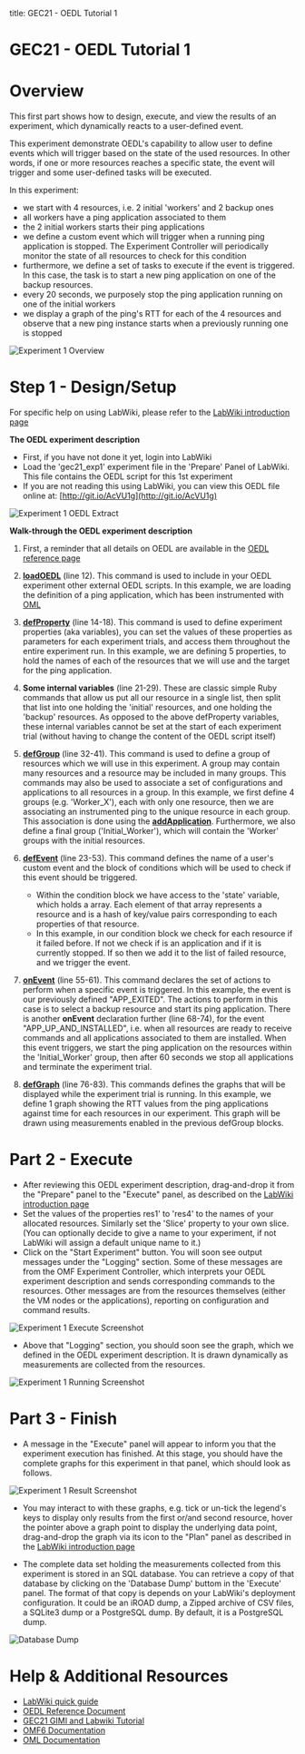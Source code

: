 title: GEC21 - OEDL Tutorial 1

# GEC21 - OEDL Tutorial 1

# Overview

This first part shows how to design, execute, and view the results of an experiment, which dynamically reacts to a user-defined event.

This experiment demonstrate OEDL's capability to allow user to define events which will trigger based on the state of the used resources. In other words, if one or more resources reaches a specific state, the event will trigger and some user-defined tasks will be executed.

In this experiment:

- we start with 4 resources, i.e. 2 initial 'workers' and 2 backup ones
- all workers have a ping application associated to them
- the 2 initial workers starts their ping applications
- we define a custom event which will trigger when a running ping application is stopped. The Experiment Controller will periodically monitor the state of all resources to check for this condition
- furthermore, we define a set of tasks to execute if the event is triggered. In this case, the task is to start a new ping application on one of the backup resources.
- every 20 seconds, we purposely stop the ping application running on one of the initial workers
- we display a graph of the ping's RTT for each of the 4 resources and observe that a new ping instance starts when a previously running one is stopped


![Experiment 1 Overview](https://raw.githubusercontent.com/mytestbed/gec_demos_tutorial/master/gec21_oedl_tutorial/tutorial_1.fig1.png)

# Step 1 - Design/Setup 

For specific help on using LabWiki, please refer to the [LabWiki introduction page](http://groups.geni.net/geni/wiki/GEC21Agenda/OEDL/Introduction)

**The OEDL experiment description**

- First, if you have not done it yet, login into LabWiki
- Load the 'gec21_exp1' experiment file in the 'Prepare' Panel of LabWiki. This file contains the OEDL script for this 1st experiment
- If you are not reading this using LabWiki, you can view this OEDL file online at: [http://git.io/AcVU1g](http://git.io/AcVU1g)

![Experiment 1 OEDL Extract](https://raw.githubusercontent.com/mytestbed/gec_demos_tutorial/master/gec21_oedl_tutorial/tutorial_1.fig2.png)

**Walk-through the OEDL experiment description**

1. First, a reminder that all details on OEDL are available in the [OEDL reference page](http://mytestbed.net/projects/omf6/wiki/OEDLOMF6)

2. [**loadOEDL**](http://mytestbed.net/projects/omf6/wiki/OEDLOMF6#loadOEDL) (line 12). This command is used to include in your OEDL experiment other external OEDL scripts. In this example, we are loading the definition of a ping application, which has been instrumented with [OML](http://oml.mytestbed.net)

3. [**defProperty**](http://mytestbed.net/projects/omf6/wiki/OEDLOMF6#defProperty-38-property-38-ensureProperty) (line 14-18). This command is used to define experiment properties (aka variables), you can set the values of these properties as parameters for each experiment trials, and access them throughout the entire experiment run. In this example, we are defining 5 properties, to hold the names of each of the resources that we will use and the target for the ping application.

4. **Some internal variables** (line 21-29). These are classic simple Ruby commands that allow us put all our resource in a single list, then split that list into one holding the 'initial' resources, and one holding the 'backup' resources. As opposed to the above defProperty variables, these internal variables cannot be set at the start of each experiment trial (without having to change the content of the OEDL script itself)

5. [**defGroup**](http://mytestbed.net/projects/omf6/wiki/OEDLOMF6#defGroup) (line 32-41). This command is used to define a group of resources which we will use in this experiment. A group may contain many resources and a resource may be included in many groups. This commands may also be used to associate a set of configurations and applications to all resources in a group. In this example, we first define 4 groups (e.g. 'Worker_X'), each with only one resource, then we are associating an instrumented ping to the unique resource in each group. This association is done using the [**addApplication**](http://mytestbed.net/projects/omf6/wiki/OEDLOMF6#defGroup). Furthermore, we also define a final group ('Initial_Worker'), which will contain the 'Worker' groups with the initial resources.

6. [**defEvent**](http://mytestbed.net/projects/omf6/wiki/OEDLOMF6#defEvent) (line 23-53). This command defines the name of a user's custom event and the block of conditions which will be used to check if this event should be triggered.
    - Within the condition block we have access to the 'state' variable, which holds a array. Each element of that array represents a resource and is a hash of key/value pairs corresponding to each properties of that resource.
    - In this example, in our condition block we check for each resource if it failed before. If not we check if is an application and if it is currently stopped. If so then we add it to the list of failed resource, and we trigger the event.

7. [**onEvent**](http://mytestbed.net/projects/omf6/wiki/OEDLOMF6#onEvent) (line 55-61). This command declares the set of actions to perform when a specific event is triggered. In this example, the event is our previously defined "APP_EXITED". The actions to perform in this case is to select a backup resource and start its ping application. There is another **onEvent** declaration further (line 68-74), for the event "APP_UP_AND_INSTALLED", i.e. when all resources are ready to receive commands and all applications associated to them are installed. When this event triggers, we start the ping application on the resources within the 'Initial_Worker' group, then after 60 seconds we stop all applications and terminate the experiment trial.

8. [**defGraph**](http://mytestbed.net/projects/omf6/wiki/OEDLOMF6#defGraph) (line 76-83). This commands defines the graphs that will be displayed while the experiment trial is running. In this example, we define 1 graph showing the RTT values from the ping applications against time for each resources in our experiment. This graph will be drawn using measurements enabled in the previous defGroup blocks.


# Part 2 - Execute

- After reviewing this OEDL experiment description, drag-and-drop it from the "Prepare" panel to the "Execute" panel, as described on the [LabWiki introduction page]([http://groups.geni.net/geni/wiki/GEC21Agenda/OEDL/Introduction#Execute)
- Set the values of the properties res1' to 'res4' to the names of your allocated resources. Similarly set the 'Slice' property to your own slice.
(You can optionally decide to give a name to your experiment, if not LabWiki will assign a default unique name to it.)
- Click on the "Start Experiment" button. You will soon see output messages under the "Logging" section. Some of these messages are from the OMF Experiment Controller, which interprets your OEDL experiment description and sends corresponding commands to the resources. Other messages are from the resources themselves (either the VM nodes or the applications), reporting on configuration and command results.

![Experiment 1 Execute Screenshot](https://raw.githubusercontent.com/mytestbed/gec_demos_tutorial/master/gec21_oedl_tutorial/tutorial_1.fig3.png)

- Above that "Logging" section, you should soon see the graph, which we defined in the OEDL experiment description. It is drawn dynamically as measurements are collected from the resources.

![Experiment 1 Running Screenshot](https://raw.githubusercontent.com/mytestbed/gec_demos_tutorial/master/gec21_oedl_tutorial/tutorial_1.fig4.png)


# Part 3 - Finish

- A message in the "Execute" panel will appear to inform you that the experiment execution has finished. At this stage, you should have the complete graphs for this experiment in that panel, which should look as follows.

![Experiment 1 Result Screenshot](https://raw.githubusercontent.com/mytestbed/gec_demos_tutorial/master/gec21_oedl_tutorial/tutorial_1.fig5.png)

- You may interact to with these graphs, e.g. tick or un-tick the legend's keys to display only results from the first or/and second resource, hover the pointer above a graph point to display the underlying data point, drag-and-drop the graph via its icon to the "Plan" panel as described in the [LabWiki introduction page](http://groups.geni.net/geni/wiki/GEC21Agenda/OEDL/Introduction#Execute)

- The complete data set holding the measurements collected from this experiment is stored in an SQL database. You can retrieve a copy of that database by clicking on the 'Database Dump' buttom in the 'Execute' panel. The format of that copy is depends on your LabWiki's deployment configuration. It could be an iROAD dump, a Zipped archive of CSV files, a SQLite3 dump or a PostgreSQL dump. By default, it is a PostgreSQL dump.

![Database Dump](https://raw.githubusercontent.com/mytestbed/gec_demos_tutorial/master/gec21_oedl_tutorial/tutorial_1.fig6.png)

# Help & Additional Resources

 * [LabWiki quick guide](http://groups.geni.net/geni/wiki/GEC21Agenda/OEDL/Introduction)
 * [OEDL Reference Document](http://mytestbed.net/projects/omf6/wiki/OEDLOMF6)
 * [GEC21 GIMI and Labwiki Tutorial](http://groups.geni.net/geni/wiki/GEC21Agenda/LabWiki)
 * [OMF6 Documentation](http://mytestbed.net/projects/omf6/wiki/Wiki)
 * [OML Documentation](http://oml.mytestbed.net/projects/oml/wiki)
